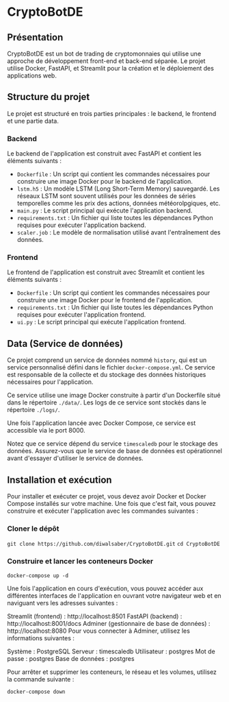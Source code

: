 # CryptoBotDE

## Présentation

CryptoBotDE est un bot de trading de cryptomonnaies qui utilise une approche de développement front-end et back-end séparée. Le projet utilise Docker, FastAPI, et Streamlit pour la création et le déploiement des applications web.

## Structure du projet

Le projet est structuré en trois parties principales : le backend, le frontend et une partie data.

### Backend

Le backend de l'application est construit avec FastAPI et contient les éléments suivants :

- `Dockerfile` : Un script qui contient les commandes nécessaires pour construire une image Docker pour le backend de l'application.
- `lstm.h5` : Un modèle LSTM (Long Short-Term Memory) sauvegardé. Les réseaux LSTM sont souvent utilisés pour les données de séries temporelles comme les prix des actions, données météorolpgiques, etc.
- `main.py` : Le script principal qui exécute l'application backend.
- `requirements.txt` : Un fichier qui liste toutes les dépendances Python requises pour exécuter l'application backend.
- `scaler.job` : Le modèle de normalisation utilisé avant l'entraînement des données.

### Frontend

Le frontend de l'application est construit avec Streamlit et contient les éléments suivants :

- `Dockerfile` : Un script qui contient les commandes nécessaires pour construire une image Docker pour le frontend de l'application.
- `requirements.txt` : Un fichier qui liste toutes les dépendances Python requises pour exécuter l'application frontend.
- `ui.py` : Le script principal qui exécute l'application frontend.

## Data (Service de données)

Ce projet comprend un service de données nommé `history`, qui est un service personnalisé défini dans le fichier `docker-compose.yml`. Ce service est responsable de la collecte et du stockage des données historiques nécessaires pour l'application.

Ce service utilise une image Docker construite à partir d'un Dockerfile situé dans le répertoire `./data/`. Les logs de ce service sont stockés dans le répertoire `./logs/`.

Une fois l'application lancée avec Docker Compose, ce service est accessible via le port 8000.

Notez que ce service dépend du service `timescaledb` pour le stockage des données. Assurez-vous que le service de base de données est opérationnel avant d'essayer d'utiliser le service de données.


## Installation et exécution

Pour installer et exécuter ce projet, vous devez avoir Docker et Docker Compose installés sur votre machine. Une fois que c'est fait, vous pouvez construire et exécuter l'application avec les commandes suivantes :

### Cloner le dépôt
`git clone https://github.com/diwalsaber/CryptoBotDE.git`
`cd CryptoBotDE`

### Construire et lancer les conteneurs Docker
`docker-compose up -d`

Une fois l'application en cours d'exécution, vous pouvez accéder aux différentes interfaces de l'application en ouvrant votre navigateur web et en naviguant vers les adresses suivantes :

Streamlit (frontend) : http://localhost:8501
FastAPI (backend) : http://localhost:8001/docs
Adminer (gestionnaire de base de données) : http://localhost:8080
Pour vous connecter à Adminer, utilisez les informations suivantes :

Système : PostgreSQL
Serveur : timescaledb
Utilisateur : postgres
Mot de passe : postgres
Base de données : postgres

Pour arrêter et supprimer les conteneurs, le réseau et les volumes, utilisez la commande suivante :

`docker-compose down`